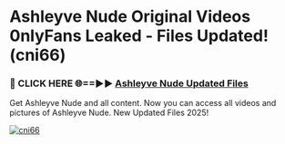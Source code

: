 # Ashleyve Nude Original Videos 0nlyFans Leaked - Files Updated! (cni66)

<h3>🔴 CLICK HERE 🌐==►► <a href="https://tinyurl.com/y5r63du9" rel="nofollow">Ashleyve Nude Updated Files</a></h3>

Get Ashleyve Nude and all content. Now you can access all videos and pictures of Ashleyve Nude. New Updated Files 2025!

[![cni66](https://i.imgur.com/UVo9nyh.gif)](https://tinyurl.com/y5r63du9)